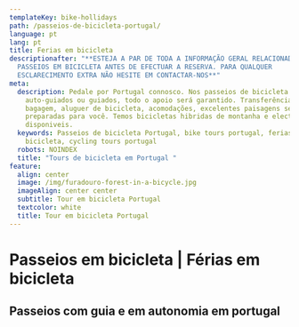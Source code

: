 ```yaml
---
templateKey: bike-hollidays
path: /passeios-de-bicicleta-portugal/
language: pt
lang: pt
title: Ferias em bicicleta
descriptionafter: "**ESTEJA A PAR DE TODA A INFORMAÇÃO GERAL RELACIONADA COM OS
  PASSEIOS EM BICICLETA ANTES DE EFECTUAR A RESERVA. PARA QUALQUER
  ESCLARECIMENTO EXTRA NÃO HESITE EM CONTACTAR-NOS**"
meta:
  description: Pedale por Portugal connosco. Nos passeios de bicicleta
    auto-guiados ou guiados, todo o apoio será garantido. Transferência de
    bagagem, aluguer de bicicleta, acomodações, excelentes paisagens serão
    preparadas para você. Temos bicicletas hibridas de montanha e electricas
    disponiveis.
  keywords: Passeios de bicicleta Portugal, bike tours portugal, ferias em
    bicicleta, cycling tours portugal
  robots: NOINDEX
  title: "Tours de bicicleta em Portugal "
feature:
  align: center
  image: /img/furadouro-forest-in-a-bicycle.jpg
  imageAlign: center center
  subtitle: Tour em bicicleta Portugal
  textcolor: white
  title: Tour em bicicleta Portugal
---
```

# Passeios em bicicleta | Férias em bicicleta 

## Passeios com guia e em autonomia em portugal
